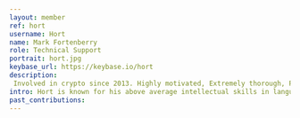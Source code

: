 ```yaml
---
layout: member
ref: hort
username: Hort
name: Mark Fortenberry
role: Technical Support
portrait: hort.jpg
keybase_url: https://keybase.io/hort
description:
 Involved in crypto since 2013. Highly motivated, Extremely thorough, Perfectionist, Persistent, Analytical
intro: Hort is known for his above average intellectual skills in language and his accute awareness of technologies especially revolving around blockchain projects since 2013. Hort's combination of social skills and tech knowledge makes him a perfect fit for the Veil support team.
past_contributions:
---
```

